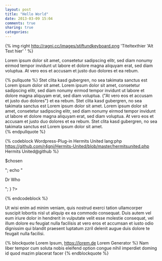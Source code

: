 ```yaml
---
layout: post
title: "Hello World"
date: 2013-03-09 15:04
comments: true
sharing: true
categories: 
---
```


{% img right http://ragni.cc/images/stiftundkeyboard.png 'Titeltexthier 'Alt Text hier' ' %} 

Lorem ipsum dolor sit amet, consetetur sadipscing elitr, sed diam nonumy eirmod tempor invidunt ut labore et dolore magna aliquyam erat, sed diam voluptua. At vero eos et accusam et justo duo dolores et ea rebum. 

{% pullquote %}
Stet clita kasd gubergren, no sea takimata sanctus est Lorem ipsum dolor sit amet. Lorem ipsum dolor sit amet, consetetur sadipscing elitr, sed diam nonumy eirmod tempor invidunt ut labore et dolore magna aliquyam erat, sed diam voluptua. {"At vero eos et accusam et justo duo dolores"} et ea rebum. Stet clita kasd gubergren, no sea takimata sanctus est Lorem ipsum dolor sit amet. Lorem ipsum dolor sit amet, consetetur sadipscing elitr, sed diam nonumy eirmod tempor invidunt ut labore et dolore magna aliquyam erat, sed diam voluptua. At vero eos et accusam et justo duo dolores et ea rebum. Stet clita kasd gubergren, no sea takimata sanctus est Lorem ipsum dolor sit amet.   
{% endpullquote %}

{% codeblock Wordpress-Plug-in Hermits United lang:php https://github.com/r4gni/Hermits-United/blob/master/hermitsunited.php Hermits United@github %}
<?php
function hello_doctor() {
$chosen = hello_doctor_get_lyric();
echo "<p id='quote'>$chosen</p>";
echo "<p id='doctor'>Dr Who<p>";
}
?>
{% endcodeblock %}

Ut wisi enim ad minim veniam, quis nostrud exerci tation ullamcorper suscipit lobortis nisl ut aliquip ex ea commodo consequat. Duis autem vel eum iriure dolor in hendrerit in vulputate velit esse molestie consequat, vel illum dolore eu feugiat nulla facilisis at vero eros et accumsan et iusto odio dignissim qui blandit praesent luptatum zzril delenit augue duis dolore te feugait nulla facilisi.   

{% blockquote Lorem Ipsum, https://lorem.de Lorem Generator %}
Nam liber tempor cum soluta nobis eleifend option congue nihil imperdiet doming id quod mazim placerat facer
{% endblockquote %}



